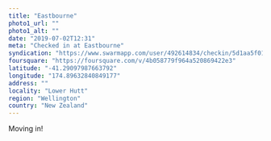 ```yaml
---
title: "Eastbourne"
photo1_url: ""
photo1_alt: ""
date: "2019-07-02T12:31"
meta: "Checked in at Eastbourne"
syndication: "https://www.swarmapp.com/user/492614834/checkin/5d1aa5f015dd1800087898e9"
foursquare: "https://foursquare.com/v/4b058779f964a520869422e3"
latitude: "-41.29097987663792"
longitude: "174.89632840849177"
address: ""
locality: "Lower Hutt"
region: "Wellington"
country: "New Zealand"
---
```

Moving in!
